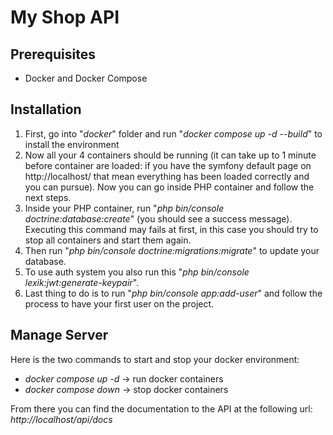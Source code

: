 # My Shop API

## Prerequisites

- Docker and Docker Compose

## Installation

1) First, go into "*docker*" folder and run "*docker compose up -d --build*" to install the environment
2) Now all your 4 containers should be running (it can take up to 1 minute before container are loaded: if you have the symfony default page on http://localhost/ that mean everything has been loaded correctly and you can pursue). Now you can go inside PHP container and follow the next steps.
3) Inside your PHP container, run "*php bin/console doctrine:database:create*" (you should see a success message). Executing this command may fails at first, in this case you should try to stop all containers and start them again.
4) Then run "*php bin/console doctrine:migrations:migrate*" to update your database.
5) To use auth system you also run this "*php bin/console lexik:jwt:generate-keypair*".
6) Last thing to do is to run "*php bin/console app:add-user*" and follow the process to have your first user on the project.

## Manage Server

Here is the two commands to start and stop your docker environment:

- *docker compose up -d* -> run docker containers
- *docker compose down* -> stop docker containers

From there you can find the documentation to the API at the following url: *http://localhost/api/docs*